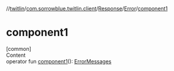 //[twitlin](../../../index.md)/[com.sorrowblue.twitlin.client](../../index.md)/[Response](../index.md)/[Error](index.md)/[component1](component1.md)



# component1  
[common]  
Content  
operator fun [component1](component1.md)(): [ErrorMessages](../../-error-messages/index.md)  



